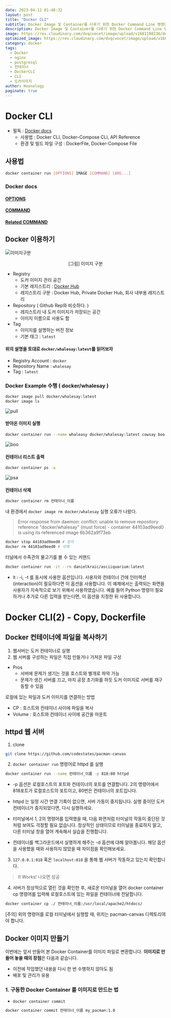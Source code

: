 ```yaml
---
date: 2023-04-12 01:48:32
layout: post
title: "Docker CLI"
subtitle: Docker Image 및 Container를 다루기 위한 Docker Command Line 명령어를 알아본다.
description: Docker Image 및 Container를 다루기 위한 Docker Command Line 명령어를 알아본다.
image: https://res.cloudinary.com/dvqcvocet/image/upload/v1681198236/dev-jeans_r2fkxp.png
optimized_image: https://res.cloudinary.com/dvqcvocet/image/upload/v1681198236/dev-jeans_r2fkxp.png
category: docker
tags:  
  - Docker
  - nginx
  - postgresql
  - 컨테이너
  - DockerCLI
  - CLI
  - 도커이미지
author: Hoonology
paginate: true
---
```


# Docker CLI
- 필독 : [Docker docs](https://docs.docker.com/engine/reference/commandline/container_run/)
  - 사용법 : Docker CLI, Docker-Compose CLI, API Reference
  - 환경 및 빌드 파일 구성 : DockerFile, Docker-Compose File

## 사용법
```bash
docker container run [OPTIONS] IMAGE [COMMAND] [ARG...]
```
### Docker docs
#### [OPTIONS](https://docs.docker.com/engine/reference/commandline/container_run/#options)
#### [COMMAND](https://docs.docker.com/engine/reference/commandline/container_run/#parent-command)
#### [Related COMMAND](https://docs.docker.com/engine/reference/commandline/container_run/#related-commands)

## Docker 이용하기
![이미지구분](/assets/img/Docker/%EC%9D%B4%EB%AF%B8%EC%A7%80%EA%B5%AC%EB%B6%84.png)
<p align = "center"> [그림] 이미지 구분 </p>

- Registry
  - 도커 이미지 관리 공간
  - 기본 레지스트리 : [Docker Hub](https://hub.docker.com/)
  - 레지스트리 구분 : Docker Hub, Private Docker Hub, 회사 내부용 레지스트리
- Repository ( Github Rep와 비슷하다. )
  - 레지스트리 내 도커 이미지가 저장되는 공간
  - 이미지 이름으로 사용도 함
- Tag
  - 이미지를 설명하는 버전 정보
  - 기본 태그 : ```latest```

#### 위의 설명을 토대로 ```docker/whalesay:latest```를 읽어보자
- Registry Account : ```docker```
- Repository Name : ```whalesay```
- Tag : ```latest```

### Docker Example 수행 ( docker/whalesay )
```bash
docker image pull docker/whalesay:latest
docker image ls
```
![pull](/assets/img/Docker/dockerpull.png)

#### 받아온 이미지 실행
```bash
docker container run --name whaleasy docker/whalesay:latest cowsay boo
```
![boo](/assets/img/Docker/boo.png)

#### 컨테이너 리스트 출력
```bash
docker container ps -a
```
![psa](/assets/img/Docker/psa.png)

#### 컨테이너 삭제
```bash
docker container rm 컨테이너_이름
```

내 환경에서 ```docker image rm docker/whalesay``` 실행 오류가 나왔다.  
> Error response from daemon: conflict: unable to remove repository reference "docker/whalesay" (must force) - container 44103ad9eed0 is using its referenced image 6b362a9f73eb

```bash
docker stop 44103ad9eed0 # 정지
docker rm 44103ad9eed0 # 삭제
```

터널에서 수족관의 물고기를 볼 수 있는 커맨드 
```bash
docker container run -it --rm danielkraic/asciiquarium:latest
```
- it : -i, -t 를 동시에 사용한 옵션입니다. 사용자와 컨테이너 간에 인터렉션(interaction)이 필요하다면 이 옵션을 사용합니다. 이 예제에서는 출력되는 화면을 사용자가 지속적으로 보기 위해서 사용하였습니다. 예를 들어 Python 명령이 필요하거나 추가로 다른 입력을 받는다면, 이 옵션을 지정한 뒤 사용합니다.

# Docker CLI(2) - Copy, Dockerfile
## Docker 컨테이너에 파일을 복사하기
1. 웹서버는 도커 컨테이너로 실행
2. 웹 서버를 구성하는 파일은 직접 만들거나 가져온 파일 구성
- Pros
  - 서버에 문제가 생기는 것을 호스트와 별개로 파악 가능
  - 문제가 생긴 서버를 끄고, 마치 공장 초기화를 하듯 도커 이미지로 서버를 재구동할 수 있음

로컬에 있는 파일과 도커 이미지를 연결하는 방법
- CP : 호스트와 컨테이너 사이에 파일을 복사
- Volume : 호스트와 컨테이너 사이에 공간을 마운트

## httpd 웹 서버
1. clone 
```bash
git clone https://github.com/codestates/pacman-canvas
```


2. ```docker container run``` 명령어로 httpd 를 실행

```bash
docker container run --name 컨테이너_이름 -p 818:80 httpd
```
- -p 옵션은 로컬호스트의 포트와 컨테이너의 포트를 연결합니다. 2의 명령어에서 818포트가 로컬호스트의 포트이고, 80번은 컨테이너의 포트입니다.
- httpd 는 일정 시간 연결 기록이 없으면, 서버 가동이 중지됩니다. 실행 중이던 도커 컨테이너가 중지되었다면, 다시 실행하세요.
- 터미널에서 1, 2의 명령어를 입력했을 때, 다음 화면처럼 터미널의 작동이 중단된 것처럼 보여도 걱정할 필요 없습니다. 정상적인 상태이므로 터미널을 종료하지 말고, 다른 터미널 창을 열어 계속해서 실습을 진행합니다.

- 컨테이너를 백그라운드에서 실행하게 해주는 -d 옵션에 대해 알아봅니다. 해당 옵션을 사용했을 때와 사용하지 않았을 때 차이점을 확인해보세요.


3. ```127.0.0.1:818``` 혹은 ```localhost:818``` 을 통해 웹 서버가 작동하고 있는지 확인합니다.
> It Works! 나오면 성공

4. 서버가 정상적으로 열린 것을 확인한 후, 새로운 터미널을 열어 docker container cp 명령어를 입력해 로컬호스트에 있는 파일을 컨테이너에 전달합니다.

``` bash
docker container cp ./ 컨테이너_이름:/usr/local/apache2/htdocs/
```
[주의] 위의 명령어를 로컬 터미널에서 실행할 때, 위치는 pacman-canvas 디렉토리여야 합니다.


## Docker 이미지 만들기
이번에는 앞서 만들어 본 Docker Container를 이미지 파일로 변환합니다. **이미지로 만들어 놓을 때의 장점**은 다음과 같습니다.
- 이전에 작업했던 내용을 다시 한 번 수행하지 않아도 됨
- 배포 및 관리가 유용
### 1. 구동한 Docker Container 를 **이미지로 만드는 법**
  - ```docker container commit```
  ```bash
  docker container commit 컨테이너_이름 my_pacman:1.0
  ```


